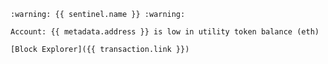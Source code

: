     :warning: {{ sentinel.name }} :warning:

    Account: {{ metadata.address }} is low in utility token balance (eth)

    [Block Explorer]({{ transaction.link }})
